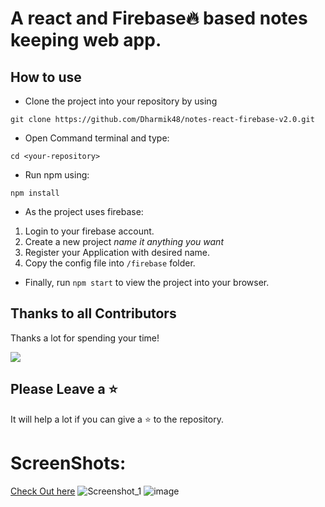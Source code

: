 # A react and Firebase🔥 based notes keeping web app.

## How to use

- Clone the project into your repository by using

```
git clone https://github.com/Dharmik48/notes-react-firebase-v2.0.git
```

- Open Command terminal and type:

`cd <your-repository>`

- Run npm using:

`npm install`

- As the project uses firebase:
1. Login to your firebase account.
2. Create a new project *name it anything you want*
3. Register your Application with desired name.
4. Copy the config file into `/firebase` folder.

- Finally, run `npm start` to view the project into your browser.

## Thanks to all Contributors

Thanks a lot for spending your time!

<a href="https://github.com/Dharmik48/notes-react-firebase-v2.0/graphs/contributors">
  <img src="https://contrib.rocks/image?repo=Dharmik48/notes-react-firebase-v2.0" />
</a>

## Please Leave a ⭐

It will help a lot if you can give a ⭐ to the repository.

# ScreenShots:

[Check Out here](https://notes-react-firebase-v1.web.app/)
![Screenshot_1](https://user-images.githubusercontent.com/71010239/184502820-33111de1-09d3-4695-a02d-20be90205184.png) ![image](https://user-images.githubusercontent.com/71010239/184502856-541be106-d8d4-4c8d-8203-e23afd251250.png)

